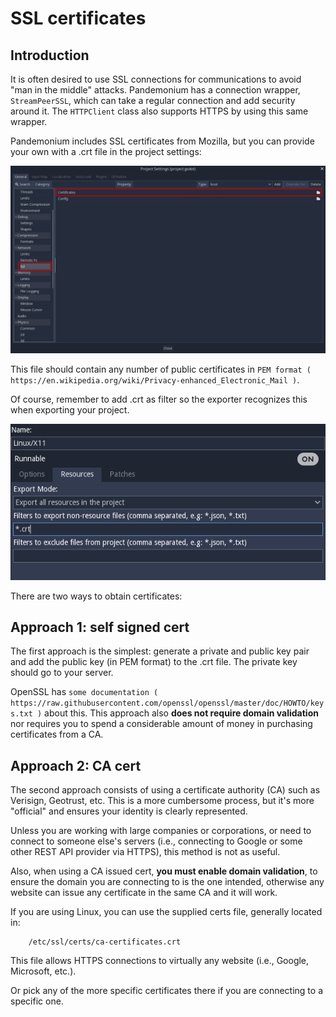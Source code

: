 

# SSL certificates

## Introduction

It is often desired to use SSL connections for communications to avoid
"man in the middle" attacks. Pandemonium has a connection wrapper,
`StreamPeerSSL`,
which can take a regular connection and add security around it. The
`HTTPClient`
class also supports HTTPS by using this same wrapper.

Pandemonium includes SSL certificates from Mozilla, but you can provide your own
with a .crt file in the project settings:

![](img/ssl_certs.png)

This file should contain any number of public certificates in
`PEM format ( https://en.wikipedia.org/wiki/Privacy-enhanced_Electronic_Mail )`.

Of course, remember to add .crt as filter so the exporter recognizes
this when exporting your project.

![](img/add_crt.png)

There are two ways to obtain certificates:

## Approach 1: self signed cert

The first approach is the simplest: generate a private and public
key pair and add the public key (in PEM format) to the .crt file.
The private key should go to your server.

OpenSSL has `some
documentation ( https://raw.githubusercontent.com/openssl/openssl/master/doc/HOWTO/keys.txt )` about
this. This approach also **does not require domain validation** nor
requires you to spend a considerable amount of money in purchasing
certificates from a CA.

## Approach 2: CA cert

The second approach consists of using a certificate authority (CA)
such as Verisign, Geotrust, etc. This is a more cumbersome process,
but it's more "official" and ensures your identity is clearly
represented.

Unless you are working with large companies or corporations, or need
to connect to someone else's servers (i.e., connecting to Google or some
other REST API provider via HTTPS), this method is not as useful.

Also, when using a CA issued cert, **you must enable domain
validation**, to ensure the domain you are connecting to is the one
intended, otherwise any website can issue any certificate in the same CA
and it will work.

If you are using Linux, you can use the supplied certs file, generally
located in:

```
    /etc/ssl/certs/ca-certificates.crt
```

This file allows HTTPS connections to virtually any website (i.e.,
Google, Microsoft, etc.).

Or pick any of the more specific certificates there if you are
connecting to a specific one.
